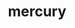 ---
title: "mercury"
layout: cache
categories: [package, v0.18.1]
meta: {"versions": ["1.0.1", "2.1.0"], "compilers": ["gcc@=7.5.0"], "oss": ["ubuntu18.04"], "platforms": ["linux"], "targets": ["x86_64"], "stacks": ["data-vis-sdk", "e4s", "root"], "num_specs": 3, "num_specs_by_stack": {"root": 3, "e4s": 2, "data-vis-sdk": 1}}
spec_details: [{"hash": "rhuaztxfan76n3e7bz3h435yteox6krd", "compiler": "gcc@=7.5.0", "versions": ["2.1.0"], "os": "ubuntu18.04", "platform": "linux", "target": "x86_64", "variants": ["~bmi", "+boostsys", "build_type=RelWithDebInfo", "+checksum", "~debug", "~ipo", "+mpi", "+ofi", "+shared", "+sm", "~ucx", "~udreg"], "stacks": ["root", "e4s"], "size": "-", "tarball": "https://binaries.spack.io/v0.18.1/build_cache/linux-ubuntu18.04-x86_64/gcc-7.5.0/mercury-2.1.0/linux-ubuntu18.04-x86_64-gcc-7.5.0-mercury-2.1.0-rhuaztxfan76n3e7bz3h435yteox6krd.spack"}, {"hash": "xulw5davtodtrxgnqac5z7odgcjuq6ct", "compiler": "gcc@=7.5.0", "versions": ["2.1.0"], "os": "ubuntu18.04", "platform": "linux", "target": "x86_64", "variants": ["~bmi", "+boostsys", "build_type=RelWithDebInfo", "+checksum", "~debug", "~ipo", "~mpi", "+ofi", "+shared", "+sm", "~ucx", "~udreg"], "stacks": ["data-vis-sdk", "root"], "size": "-", "tarball": "https://binaries.spack.io/v0.18.1/build_cache/linux-ubuntu18.04-x86_64/gcc-7.5.0/mercury-2.1.0/linux-ubuntu18.04-x86_64-gcc-7.5.0-mercury-2.1.0-xulw5davtodtrxgnqac5z7odgcjuq6ct.spack"}, {"hash": "ydtsp6qrnypww63ctir4mkrg3chb3fvq", "compiler": "gcc@=7.5.0", "versions": ["1.0.1"], "os": "ubuntu18.04", "platform": "linux", "target": "x86_64", "variants": ["+bmi", "+boostsys", "build_type=RelWithDebInfo", "+checksum", "~debug", "~ipo", "+mpi", "+ofi", "patches=34fc95b", "+shared", "+sm", "~udreg"], "stacks": ["root", "e4s"], "size": "-", "tarball": "https://binaries.spack.io/v0.18.1/build_cache/linux-ubuntu18.04-x86_64/gcc-7.5.0/mercury-1.0.1/linux-ubuntu18.04-x86_64-gcc-7.5.0-mercury-1.0.1-ydtsp6qrnypww63ctir4mkrg3chb3fvq.spack"}]
---